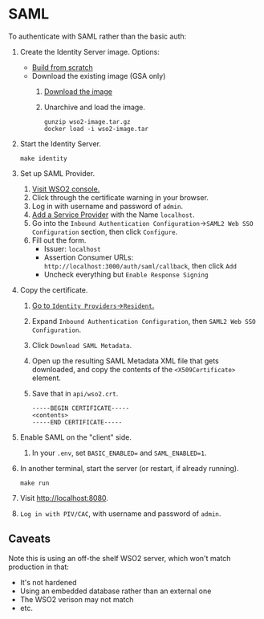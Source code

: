 # SAML

To authenticate with SAML rather than the basic auth:

1. Create the Identity Server image. Options:
    * [Build from scratch](https://github.com/wso2/docker-is/tree/master/dockerfiles/is)
    * Download the existing image (GSA only) <!-- because we don't have a registry -->
        1. [Download the image](https://drive.google.com/file/d/1o7aP98rhoGPL5PEZALnXNnQfWxqfRyJi/view?usp=sharing)
        1. Unarchive and load the image.

            ```shell
            gunzip wso2-image.tar.gz
            docker load -i wso2-image.tar
            ```

1. Start the Identity Server.

    ```shell
    make identity
    ```

1. Set up SAML Provider.
    1. [Visit WSO2 console.](https://localhost:9443/carbon)
    1. Click through the certificate warning in your browser.
    1. Log in with username and password of `admin`.
    1. [Add a Service Provider](https://localhost:9443/carbon/application/add-service-provider.jsp) with the Name `localhost`.
    1. Go into the `Inbound Authentication Configuration`->`SAML2 Web SSO Configuration` section, then click `Configure`.
    1. Fill out the form.
        - Issuer: `localhost`
        - Assertion Consumer URLs: `http://localhost:3000/auth/saml/callback`, then click `Add` <!-- this should match SAML_CONSUMER_SERVICE_URL -->
        - Uncheck everything but `Enable Response Signing`
1. Copy the certificate.
    1. [Go to `Identity Providers`->`Resident`.](https://localhost:9443/carbon/idpmgt/idp-mgt-edit-local.jsp)
    1. Expand `Inbound Authentication Configuration`, then `SAML2 Web SSO Configuration`.
    1. Click `Download SAML Metadata`.
    1. Open up the resulting SAML Metadata XML file that gets downloaded, and copy the contents of the `<X509Certificate>` element.
    1. Save that in `api/wso2.crt`.

        ```
        -----BEGIN CERTIFICATE-----
        <contents>
        -----END CERTIFICATE-----
        ```

1. Enable SAML on the "client" side.
    1. In your `.env`, set `BASIC_ENABLED=` and `SAML_ENABLED=1`.
1. In another terminal, start the server (or restart, if already running).

    ```shell
    make run
    ```

1. Visit [http://localhost:8080](http://localhost:8080).
1. `Log in with PIV/CAC`, with username and password of `admin`.

## Caveats

Note this is using an off-the shelf WSO2 server, which won't match production in that:

* It's not hardened
* Using an embedded database rather than an external one
* The WSO2 verison may not match
* etc.
